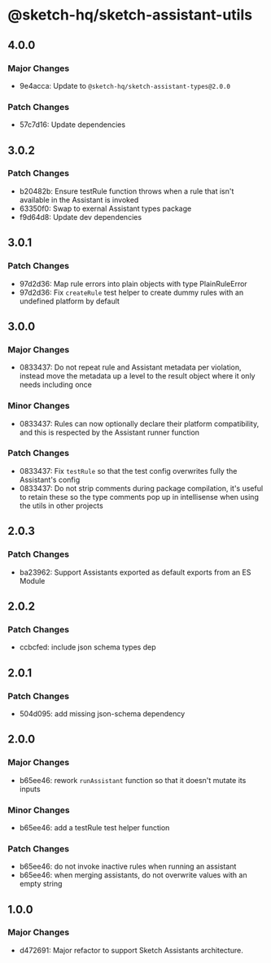 # @sketch-hq/sketch-assistant-utils

## 4.0.0

### Major Changes

- 9e4acca: Update to `@sketch-hq/sketch-assistant-types@2.0.0`

### Patch Changes

- 57c7d16: Update dependencies

## 3.0.2

### Patch Changes

- b20482b: Ensure testRule function throws when a rule that isn't available in the Assistant is
  invoked
- 63350f0: Swap to exernal Assistant types package
- f9d64d8: Update dev dependencies

## 3.0.1

### Patch Changes

- 97d2d36: Map rule errors into plain objects with type PlainRuleError
- 97d2d36: Fix `createRule` test helper to create dummy rules with an undefined platform by default

## 3.0.0

### Major Changes

- 0833437: Do not repeat rule and Assistant metadata per violation, instead move the metadata up a
  level to the result object where it only needs including once

### Minor Changes

- 0833437: Rules can now optionally declare their platform compatibility, and this is respected by
  the Assistant runner function

### Patch Changes

- 0833437: Fix `testRule` so that the test config overwrites fully the Assistant's config
- 0833437: Do not strip comments during package compilation, it's useful to retain these so the type
  comments pop up in intellisense when using the utils in other projects

## 2.0.3

### Patch Changes

- ba23962: Support Assistants exported as default exports from an ES Module

## 2.0.2

### Patch Changes

- ccbcfed: include json schema types dep

## 2.0.1

### Patch Changes

- 504d095: add missing json-schema dependency

## 2.0.0

### Major Changes

- b65ee46: rework `runAssistant` function so that it doesn't mutate its inputs

### Minor Changes

- b65ee46: add a testRule test helper function

### Patch Changes

- b65ee46: do not invoke inactive rules when running an assistant
- b65ee46: when merging assistants, do not overwrite values with an empty string

## 1.0.0

### Major Changes

- d472691: Major refactor to support Sketch Assistants architecture.

